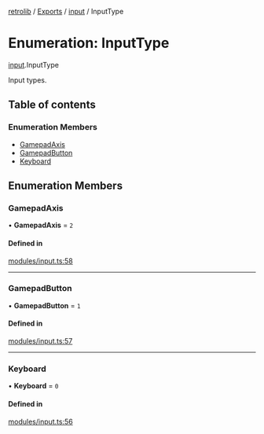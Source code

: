 [retrolib](../README.md) / [Exports](../modules.md) / [input](../modules/input.md) / InputType

# Enumeration: InputType

[input](../modules/input.md).InputType

Input types.

## Table of contents

### Enumeration Members

- [GamepadAxis](input.InputType.md#gamepadaxis)
- [GamepadButton](input.InputType.md#gamepadbutton)
- [Keyboard](input.InputType.md#keyboard)

## Enumeration Members

### GamepadAxis

• **GamepadAxis** = ``2``

#### Defined in

[modules/input.ts:58](https://github.com/philbgarner/retrolib/blob/0d99a16/src/modules/input.ts#L58)

___

### GamepadButton

• **GamepadButton** = ``1``

#### Defined in

[modules/input.ts:57](https://github.com/philbgarner/retrolib/blob/0d99a16/src/modules/input.ts#L57)

___

### Keyboard

• **Keyboard** = ``0``

#### Defined in

[modules/input.ts:56](https://github.com/philbgarner/retrolib/blob/0d99a16/src/modules/input.ts#L56)
